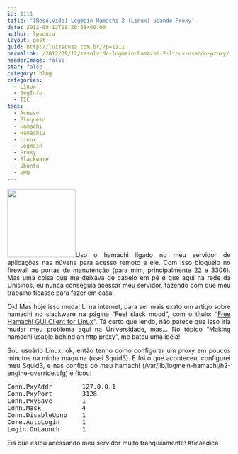 ```yaml
---
id: 1111
title: '[Resolvido] Logmein Hamachi 2 (Linux) usando Proxy'
date: 2012-09-12T18:20:58+00:00
author: lpsouza
layout: post
guid: http://luizsouza.com.br/?p=1111
permalink: /2012/09/12/resolvido-logmein-hamachi-2-linux-usando-proxy/
headerImage: false
star: false
category: blog
categories:
  - Linux
  - SegInfo
  - TIC
tags:
  - Acesso
  - Bloqueio
  - Hamachi
  - Hamachi2
  - Linux
  - Logmein
  - Proxy
  - Slackware
  - Ubuntu
  - VPN
---
```

<p style="text-align: justify">
  <img class="alignright" src="http://www.finestdaily.com/wp-content/uploads/2011/02/LogMeIn-Hamachi.png" alt="" width="154" height="154" />Uso o hamachi ligado no meu servidor de aplicações nas núvens para acesso remoto a ele. Com isso bloqueio no firewall as portas de manutenção (para mim, principalmente 22 e 3306). Mas uma coisa que me deixava de cabelo em pé é que aqui na rede da Unisinos, eu nunca conseguia acessar meu servidor, fazendo com que meu trabalho ficasse para fazer em casa.
</p>

<p style="text-align: justify">
  Ok! Mas hoje isso muda! Li na internet, para ser mais exato um artigo sobre hamachi no slackware na página &#8220;Feel slack mood&#8221;, com o título: &#8220;<a href="http://nitrogl.blogspot.com.br/2012/04/free-hamachi-gui-client-for-linux.html" target="_blank">Free Hamachi GUI Client for Linux</a>&#8220;. Tá certo que lendo, não parece que isso iria mudar meu problema aqui na Universidade, mas&#8230; No tópico &#8220;Making hamachi usable behind an http proxy&#8221;, me bateu uma idéia!
</p>

<p style="text-align: justify">
  Sou usuário Linux, ok, então tenho como configurar um proxy em poucos minutos na minha maquina (usei Squid3). E foi o que aconteceu, configurei meu Squid3, e nas configs do meu hamachi (/var/lib/logmein-hamachi/h2-engine-override.cfg) e ficou:
</p>

<pre>Conn.PxyAddr        127.0.0.1
Conn.PxyPort        3128
Conn.PxySave        1
Conn.Mask           4
Conn.DisableUpnp    1
Core.AutoLogin      1
Login.OnLaunch      1</pre>

<p style="text-align: justify">
  Eis que estou acessando meu servidor muito tranquilamente! #ficaadica
</p>